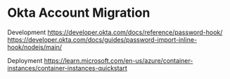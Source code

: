 
# Okta Account Migration



Development 
https://developer.okta.com/docs/reference/password-hook/
https://developer.okta.com/docs/guides/password-import-inline-hook/nodejs/main/

Deployment
https://learn.microsoft.com/en-us/azure/container-instances/container-instances-quickstart